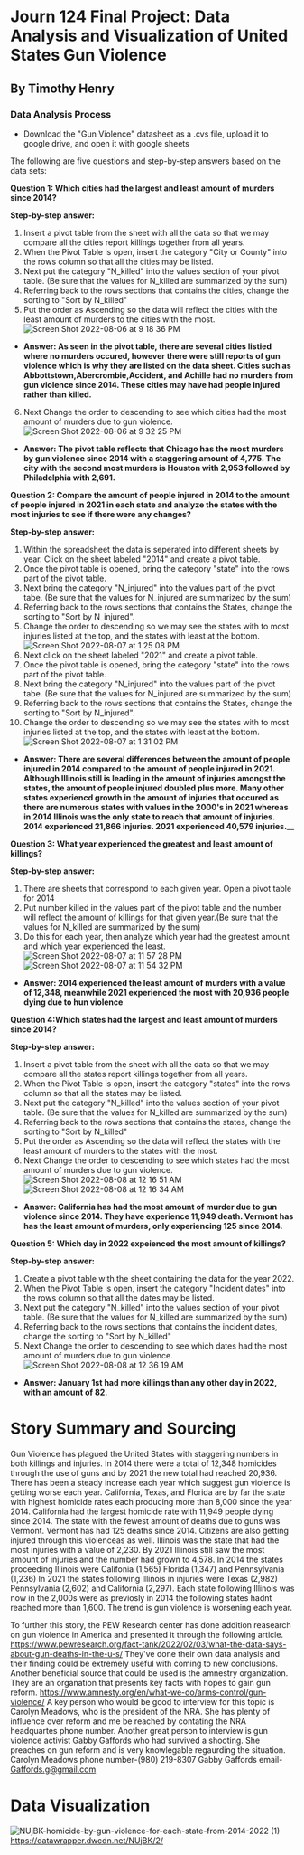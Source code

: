 # Journ 124 Final Project: Data Analysis and Visualization of United States Gun Violence 
## By Timothy Henry
### Data Analysis Process
* Download the "Gun Violence" datasheet as a .cvs file, upload it to google drive, and open it with google sheets  

The following are five questions and step-by-step answers based on the data sets:


__Question 1: Which cities had the largest and least amount of murders since 2014?__

__Step-by-step answer:__

1. Insert a pivot table from the sheet with all the data so that we may compare all the cities report killings together from all years. 
2. When the Pivot Table is open, insert the category "City or County" into the rows column so that all the cities may be listed. 
3. Next put the category "N_killed" into the values section of your pivot table. (Be sure that the values for N_killed are summarized by the sum)
4. Referring back to the rows sections that contains the cities, change the sorting to "Sort by N_killed"
5. Put the order as Ascending so the data will reflect the cities with the least amount of murders to the cities with the most. 
![Screen Shot 2022-08-06 at 9 18 36 PM](https://user-images.githubusercontent.com/109619909/183275123-31ba80d6-c8d0-4502-aced-b0cfdec56c38.png)
* __Answer: As seen in the pivot table, there are several cities listied where no murders occured, however there were still reports of gun violence which is why they are listed on the data sheet. Cities such as Abbottstown,Abercrombie,Accident, and Achille had no murders from gun violence since 2014. These cities may have had people injured rather than killed.__
6. Next Change the order to descending to see which cities had the most amount of murders due to gun violence. 
![Screen Shot 2022-08-06 at 9 32 25 PM](https://user-images.githubusercontent.com/109619909/183275412-2b1b3adb-73c1-47e8-b39e-9a615db36b97.png)
* __Answer: The pivot table reflects that Chicago has the most murders by gun violence since 2014 with a staggering amount of 4,775. The city with the second most murders is Houston with 2,953 followed by Philadelphia with 2,691.__

__Question 2: Compare the amount of people injured in 2014 to the amount of people injured in 2021 in each state and analyze the states with the most injuries to see if there were any changes?__

__Step-by-step answer:__

1. Within the spreadsheet the data is seperated into different sheets by year. Click on the sheet labeled "2014" and create a pivot table. 
2. Once the pivot table is opened, bring the category "state" into the rows part of the pivot table. 
3. Next bring the category "N_injured" into the values part of the pivot tabe. (Be sure that the values for N_injured are summarized by the sum)
4. Referring back to the rows sections that contains the States, change the sorting to "Sort by N_injured".  
5. Change the order to descending so we may see the states with to most injuries listed at the top, and the states with least at the bottom. 
![Screen Shot 2022-08-07 at 1 25 08 PM](https://user-images.githubusercontent.com/109619909/183309786-c0a22819-ac68-420b-be19-86edbeedfc14.png)
6. Next click on the sheet labeled "2021" and create a pivot table. 
7. Once the pivot table is opened, bring the category "state" into the rows part of the pivot table. 
8. Next bring the category "N_injured" into the values part of the pivot tabe. (Be sure that the values for N_injured are summarized by the sum)
9. Referring back to the rows sections that contains the States, change the sorting to "Sort by N_injured".  
10. Change the order to descending so we may see the states with to most injuries listed at the top, and the states with least at the bottom. 
![Screen Shot 2022-08-07 at 1 31 02 PM](https://user-images.githubusercontent.com/109619909/183310051-a4e8e318-e265-42e0-add4-ff1f02a7b728.png)
* __Answer: There are several differences between the amount of people injured in 2014 compared to the amount of people injured in 2021. Although Illinois still is leading in the amount of injuries amongst the states, the amount of people injured doubled plus more. Many other states experiencd growth in the amount of injuries that occured as there are numerous states with values in the 2000's in 2021 whereas in 2014 Illinois was the only state to reach that amount of injuries. 2014 experienced 21,866 injuries. 2021 experienced 40,579 injuries.____

__Question 3: What year experienced the greatest and least amount of killings?__ 

__Step-by-step answer:__

1. There are sheets that correspond to each given year. Open a pivot table for 2014
2. Put number killed in the values part of the pivot table and the number will reflect the amount of killings for that given year.(Be sure that the values for N_killed are summarized by the sum)
3. Do this for each year, then analyze which year had the greatest amount and which year experienced the least. 
![Screen Shot 2022-08-07 at 11 57 28 PM](https://user-images.githubusercontent.com/109619909/183358198-fece1a38-7a27-4f50-ab2e-bf0d0dd37d82.png)
![Screen Shot 2022-08-07 at 11 54 32 PM](https://user-images.githubusercontent.com/109619909/183358217-61b6622f-5d0c-4889-9e42-b2aee82484b0.png)
* __Answer: 2014 experienced the least amount of murders with a value of 12,348, meanwhile 2021 experienced the most with 20,936 people dying due to hun violence__

__Question 4:Which states had the largest and least amount of murders since 2014?__

__Step-by-step answer:__

1. Insert a pivot table from the sheet with all the data so that we may compare all the states report killings together from all years. 
2. When the Pivot Table is open, insert the category "states" into the rows column so that all the states may be listed.
3. Next put the category "N_killed" into the values section of your pivot table. (Be sure that the values for N_killed are summarized by the sum)
4. Referring back to the rows sections that contains the states, change the sorting to "Sort by N_killed"
5. Put the order as Ascending so the data will reflect the states with the least amount of murders to the states with the most. 
6. Next Change the order to descending to see which states had the most amount of murders due to gun violence. 
![Screen Shot 2022-08-08 at 12 16 51 AM](https://user-images.githubusercontent.com/109619909/183361638-1fc7e1fe-0b4c-49d4-baa6-4874d214524f.png)
![Screen Shot 2022-08-08 at 12 16 34 AM](https://user-images.githubusercontent.com/109619909/183361689-567be72f-091f-4b69-b602-0bbe12df3e1c.png)
* __Answer: California has had the most amount of murder due to gun violence since 2014. They have experience 11,949 death. Vermont has has the least amount of murders, only experiencing 125 since 2014.__

__Question 5: Which day in 2022 expeienced the most amount of killings?__

__Step-by-step answer:__

1. Create a pivot table with the sheet containing the data for the year 2022. 
2. When the Pivot Table is open, insert the category "Incident dates" into the rows column so that all the dates may be listed.
3. Next put the category "N_killed" into the values section of your pivot table. (Be sure that the values for N_killed are summarized by the sum)
4. Referring back to the rows sections that contains the incident dates, change the sorting to "Sort by N_killed"
5. Next Change the order to descending to see which dates had the most amount of murders due to gun violence. 
![Screen Shot 2022-08-08 at 12 36 19 AM](https://user-images.githubusercontent.com/109619909/183364741-121d3283-5650-496e-b9f6-0ec09fbf4bcf.png)
* __Answer: January 1st had more killings than any other day in 2022, with an amount of 82.__


# Story Summary and Sourcing
Gun Violence has plagued the United States with staggering numbers in both killings and injuries. In 2014 there were a total of 12,348 homicides through the use of guns and by 2021 the new total had reached 20,936. There has been a steady increase each year which suggest gun violence is getting worse each year. California, Texas, and Florida are by far the state with highest homicide rates each producing more than 8,000 since the year 2014. California had the largest homicide rate with 11,949 people dying since 2014. The state with the fewest amount of deaths due to guns was Vermont. Vermont has had 125 deaths since 2014. Citizens are also getting injured through this violenceas as well. Illinois was the state that had the most injuries with a value of 2,230. By 2021 Illinois still saw the most amount of injuries and the number had grown to 4,578. In 2014 the states proceeding Illinois were Califonia (1,565) Florida (1,347) and Pennsylvania (1,236) In 2021 the states following Illinois in injuries were Texas (2,982) Pennsylvania (2,602) and California (2,297). Each state following Illinois was now in the 2,000s were as previosly in 2014 the following states hadnt reached more than 1,600. The trend is gun violence is worsening each year. 

To further this story, the PEW Research center has done addition reasearch on gun violence in America and presented it through the following article.  https://www.pewresearch.org/fact-tank/2022/02/03/what-the-data-says-about-gun-deaths-in-the-u-s/ They've done their own data analysis and their finding could be extremely useful with coming to new conclusions. Another beneficial source that could be used is the amnestry organization. They are an organation that presents key facts with hopes to gain gun reform. https://www.amnesty.org/en/what-we-do/arms-control/gun-violence/ A key person who would be good to interview for this topic is Carolyn Meadows, who is the president of the NRA. She has plenty of influence over reform and me be reached by contating the NRA headquartes phone number. Another great person to interview is gun violence activist Gabby Gaffords who had survived  a shooting. She preaches on gun reform and is very knowlegable regaurding the situation. 
Carolyn Meadows phone number-(980) 219-8307
Gabby Gaffords email- Gaffords.g@gmail.com

# Data Visualization 

![NUjBK-homicide-by-gun-violence-for-each-state-from-2014-2022 (1)](https://user-images.githubusercontent.com/109619909/183401338-45116094-f16e-4140-91b6-c883806c2255.png)
https://datawrapper.dwcdn.net/NUjBK/2/
